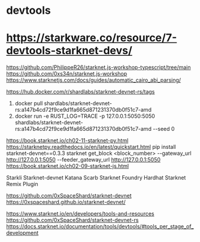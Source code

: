# devtools
# https://starkware.co/resource/7-devtools-starknet-devs/

https://github.com/PhilippeR26/starknet.js-workshop-typescript/tree/main
https://github.com/0xs34n/starknet.js-workshop
https://www.starknetjs.com/docs/guides/automatic_cairo_abi_parsing/


https://hub.docker.com/r/shardlabs/starknet-devnet-rs/tags

1) docker pull shardlabs/starknet-devnet-rs:a147b4cd72f9ce9d1fa665d871231370db0f51c7-amd
2) docker run -e RUST_LOG=TRACE -p 127.0.0.1:5050:5050 shardlabs/starknet-devnet-rs:a147b4cd72f9ce9d1fa665d871231370db0f51c7-amd --seed 0

https://book.starknet.io/ch02-11-starknet-py.html
https://starknetpy.readthedocs.io/en/latest/quickstart.html
pip install starknet-devnet==0.3.3
starknet get_block <block_number> --gateway_url http://127.0.0.1:5050 --feeder_gateway_url http://127.0.0.1:5050
https://book.starknet.io/ch02-09-starknet-js.html

Starkli
Starknet-devnet
Katana
Scarb
Starknet Foundry
Hardhat
Starknet Remix Plugin

https://github.com/0xSpaceShard/starknet-devnet
https://0xspaceshard.github.io/starknet-devnet/


https://www.starknet.io/en/developers/tools-and-resources
https://github.com/0xSpaceShard/starknet-devnet-rs
https://docs.starknet.io/documentation/tools/devtools/#tools_per_stage_of_development
